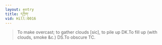 ```yaml
---
layout: entry
title: དཀྲིག་
vid: Hill:0016
---
```

> To make overcast; to gather clouds [sic], to pile up DK\.To fill up (with clouds, smoke &c\.) DS\.To obscure TC\.


